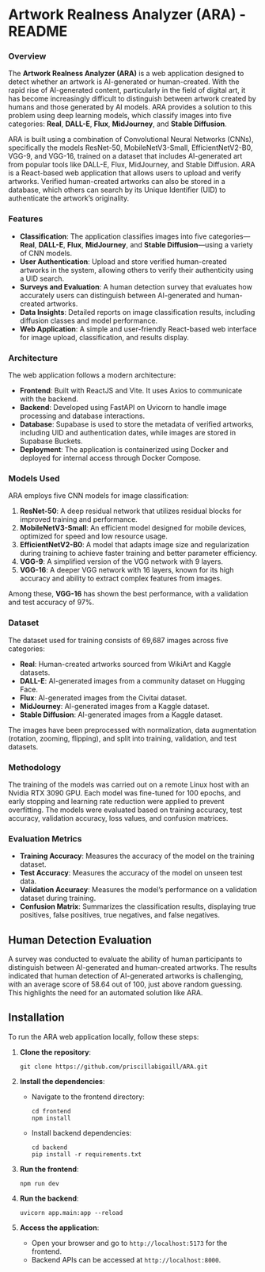 # Artwork Realness Analyzer (ARA) - README

### Overview

The **Artwork Realness Analyzer (ARA)** is a web application designed to detect whether an artwork is AI-generated or human-created. With the rapid rise of AI-generated content, particularly in the field of digital art, it has become increasingly difficult to distinguish between artwork created by humans and those generated by AI models. ARA provides a solution to this problem using deep learning models, which classify images into five categories: **Real**, **DALL-E**, **Flux**, **MidJourney**, and **Stable Diffusion**.

ARA is built using a combination of Convolutional Neural Networks (CNNs), specifically the models ResNet-50, MobileNetV3-Small, EfficientNetV2-B0, VGG-9, and VGG-16, trained on a dataset that includes AI-generated art from popular tools like DALL-E, Flux, MidJourney, and Stable Diffusion. ARA is a React-based web application that allows users to upload and verify artworks. Verified human-created artworks can also be stored in a database, which others can search by its Unique Identifier (UID) to authenticate the artwork’s originality.

### Features

- **Classification**: The application classifies images into five categories—**Real**, **DALL-E**, **Flux**, **MidJourney**, and **Stable Diffusion**—using a variety of CNN models.
- **User Authentication**: Upload and store verified human-created artworks in the system, allowing others to verify their authenticity using a UID search.
- **Surveys and Evaluation**: A human detection survey that evaluates how accurately users can distinguish between AI-generated and human-created artworks.
- **Data Insights**: Detailed reports on image classification results, including diffusion classes and model performance.
- **Web Application**: A simple and user-friendly React-based web interface for image upload, classification, and results display.

### Architecture

The web application follows a modern architecture:

- **Frontend**: Built with ReactJS and Vite. It uses Axios to communicate with the backend.
- **Backend**: Developed using FastAPI on Uvicorn to handle image processing and database interactions.
- **Database**: Supabase is used to store the metadata of verified artworks, including UID and authentication dates, while images are stored in Supabase Buckets.
- **Deployment**: The application is containerized using Docker and deployed for internal access through Docker Compose.

### Models Used

ARA employs five CNN models for image classification:

1. **ResNet-50**: A deep residual network that utilizes residual blocks for improved training and performance.
2. **MobileNetV3-Small**: An efficient model designed for mobile devices, optimized for speed and low resource usage.
3. **EfficientNetV2-B0**: A model that adapts image size and regularization during training to achieve faster training and better parameter efficiency.
4. **VGG-9**: A simplified version of the VGG network with 9 layers.
5. **VGG-16**: A deeper VGG network with 16 layers, known for its high accuracy and ability to extract complex features from images.

Among these, **VGG-16** has shown the best performance, with a validation and test accuracy of 97%.

### Dataset

The dataset used for training consists of 69,687 images across five categories:

- **Real**: Human-created artworks sourced from WikiArt and Kaggle datasets.
- **DALL-E**: AI-generated images from a community dataset on Hugging Face.
- **Flux**: AI-generated images from the Civitai dataset.
- **MidJourney**: AI-generated images from a Kaggle dataset.
- **Stable Diffusion**: AI-generated images from a Kaggle dataset.

The images have been preprocessed with normalization, data augmentation (rotation, zooming, flipping), and split into training, validation, and test datasets.

### Methodology

The training of the models was carried out on a remote Linux host with an Nvidia RTX 3090 GPU. Each model was fine-tuned for 100 epochs, and early stopping and learning rate reduction were applied to prevent overfitting. The models were evaluated based on training accuracy, test accuracy, validation accuracy, loss values, and confusion matrices.

### Evaluation Metrics

- **Training Accuracy**: Measures the accuracy of the model on the training dataset.
- **Test Accuracy**: Measures the accuracy of the model on unseen test data.
- **Validation Accuracy**: Measures the model’s performance on a validation dataset during training.
- **Confusion Matrix**: Summarizes the classification results, displaying true positives, false positives, true negatives, and false negatives.

## Human Detection Evaluation

A survey was conducted to evaluate the ability of human participants to distinguish between AI-generated and human-created artworks. The results indicated that human detection of AI-generated artworks is challenging, with an average score of 58.64 out of 100, just above random guessing. This highlights the need for an automated solution like ARA.

## Installation

To run the ARA web application locally, follow these steps:

1. **Clone the repository**:
   ```
   git clone https://github.com/priscillabigaill/ARA.git
   ```

2. **Install the dependencies**:
   - Navigate to the frontend directory:
     ```
     cd frontend
     npm install
     ```
   - Install backend dependencies:
     ```
     cd backend
     pip install -r requirements.txt
     ```

3. **Run the frontend**:
   ```
   npm run dev
   ```

4. **Run the backend**:
   ```
   uvicorn app.main:app --reload
   ```

5. **Access the application**:
   - Open your browser and go to `http://localhost:5173` for the frontend.
   - Backend APIs can be accessed at `http://localhost:8000`.

